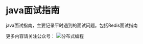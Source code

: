 # java面试指南
java面试指南，主要记录平时遇到的面试问题。包括Redis面试指南

更多内容请关注公众号：
![分布式编程](http://www.images.mdan.top/qrcode_for_gh_1e2587cc42b1_258_1587996055777.jpg)
